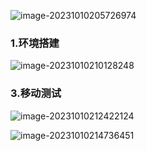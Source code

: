 ![image-20231010205726974](C:\Users\林伟腾\AppData\Roaming\Typora\typora-user-images\image-20231010205726974.png)

### 1.环境搭建

![image-20231010210128248](C:\Users\林伟腾\AppData\Roaming\Typora\typora-user-images\image-20231010210128248.png)

### 3.移动测试

![image-20231010212422124](C:\Users\林伟腾\AppData\Roaming\Typora\typora-user-images\image-20231010212422124.png)

![image-20231010214736451](C:\Users\林伟腾\AppData\Roaming\Typora\typora-user-images\image-20231010214736451.png)